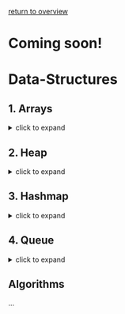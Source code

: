 ---
---
[return to overview](overview)

# Coming soon!

# Data-Structures
## 1. Arrays
<details>
    <summary> click to expand </summary>
    word
</details>


## 2. Heap
<details>
    <summary> click to expand </summary>
    word
</details>


## 3. Hashmap
<details>
    <summary> click to expand </summary>
    word
</details>


## 4. Queue
<details>
    <summary> click to expand </summary>
    word
</details>





## Algorithms
...